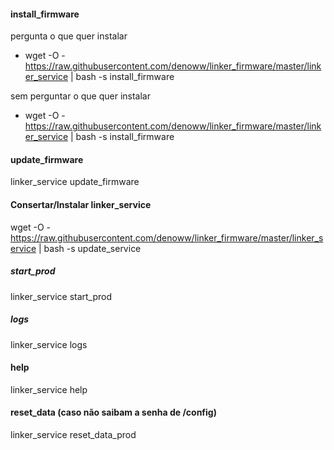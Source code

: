 #### install_firmware

pergunta o que quer instalar

- wget -O - https://raw.githubusercontent.com/denoww/linker_firmware/master/linker_service | bash -s install_firmware

sem perguntar o que quer instalar

- wget -O - https://raw.githubusercontent.com/denoww/linker_firmware/master/linker_service | bash -s install_firmware

#### update_firmware

linker_service update_firmware

#### Consertar/Instalar linker_service

wget -O - https://raw.githubusercontent.com/denoww/linker_firmware/master/linker_service | bash -s update_service

##### start_prod

linker_service start_prod

##### logs

linker_service logs

#### help

linker_service help

#### reset_data (caso não saibam a senha de /config)

linker_service reset_data_prod
